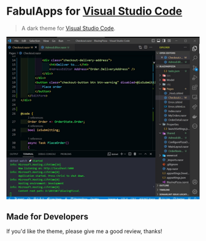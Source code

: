 # FabulApps for [Visual Studio Code](http://code.visualstudio.com)

> A dark theme for [Visual Studio Code](http://code.visualstudio.com).

![Screenshot](https://raw.githubusercontent.com/gjordanra/fabulapps-visualstudio-theme/master/screenshot.png)

## Made for Developers

If you'd like the theme, please give me a good review, thanks!
